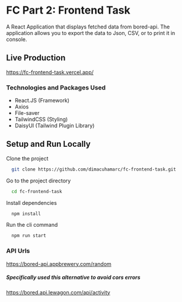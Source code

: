 
# FC Part 2: Frontend Task

A React Application that displays fetched data from bored-api. The application allows you to export the data to Json, CSV, or to print it in console.

## Live Production

https://fc-frontend-task.vercel.app/

### Technologies and Packages Used
- React.JS (Framework)
- Axios
- File-saver
- TailwindCSS (Styling)
- DaisyUI (Tailwind Plugin Library)
## Setup and Run Locally

Clone the project

```bash
  git clone https://github.com/dimacuhamarc/fc-frontend-task.git
```

Go to the project directory

```bash
  cd fc-frontend-task
```

Install dependencies

```bash
  npm install
```

Run the cli command

```bash
  npm run start
```


### API Urls

https://bored-api.appbrewery.com/random


##### Specifically used this alternative to avoid cors errors
https://bored.api.lewagon.com/api/activity


